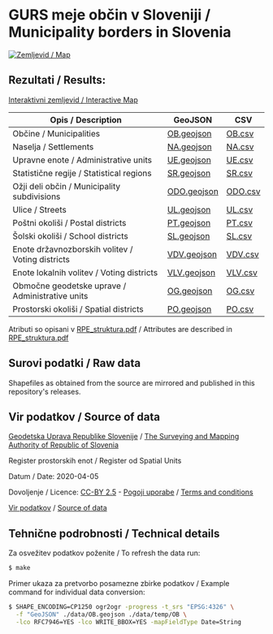 # GURS meje občin v Sloveniji / Municipality borders in Slovenia

[![Zemljevid / Map](preview.jpg)](https://umap.openstreetmap.fr/sl/map/obcine-v-sloveniji_440646)

## Rezultati / Results:

[Interaktivni zemljevid / Interactive Map](https://umap.openstreetmap.fr/sl/map/obcine-v-sloveniji_440646)

| Opis / Description                               | GeoJSON                         | CSV                     |
|--------------------------------------------------|---------------------------------|-------------------------|
| Občine / Municipalities                          | [OB.geojson](data/OB.geojson)   | [OB.csv](data/OB.csv)   |
| Naselja / Settlements                            | [NA.geojson](data/NA.geojson)   | [NA.csv](data/NA.csv)   |
| Upravne enote / Administrative units             | [UE.geojson](data/UE.geojson)   | [UE.csv](data/UE.csv)   |
| Statistične regije / Statistical regions         | [SR.geojson](data/SR.geojson)   | [SR.csv](data/SR.csv)   |
| Ožji deli občin / Municipality subdivisions      | [ODO.geojson](data/ODO.geojson) | [ODO.csv](data/ODO.csv) |
| Ulice / Streets                                  | [UL.geojson](data/UL.geojson)   | [UL.csv](data/UL.csv)   |
| Poštni okoliši / Postal districts                | [PT.geojson](data/PT.geojson)   | [PT.csv](data/PT.csv)   |
| Šolski okoliši / School districts                | [SL.geojson](data/SL.geojson)   | [SL.csv](data/SL.csv)   |
| Enote državnozborskih volitev / Voting districts | [VDV.geojson](data/VDV.geojson) | [VDV.csv](data/VDV.csv) |
| Enote lokalnih volitev / Voting districts        | [VLV.geojson](data/VLV.geojson) | [VLV.csv](data/VLV.csv) |
| Območne geodetske uprave / Administrative units  | [OG.geojson](data/OG.geojson)   | [OG.csv](data/OG.csv)   |
| Prostorski okoliši / Spatial districts           | [PO.geojson](data/PO.geojson)   | [PO.csv](data/PO.csv)   |

<!-- 
https://www.e-prostor.gov.si/fileadmin/struktura/sifrant_rpe_enot.htm 
-->

Atributi so opisani v [RPE_struktura.pdf](https://www.e-prostor.gov.si/fileadmin/struktura/RPE_struktura.pdf) / Attributes are described in [RPE_struktura.pdf](https://www.e-prostor.gov.si/fileadmin/struktura/RPE_struktura.pdf)

## Surovi podatki / Raw data

Shapefiles as obtained from the source are mirrored and published in this repository's releases.

## Vir podatkov / Source of data

[Geodetska Uprava Republike Slovenije](https://www.gov.si/drzavni-organi/organi-v-sestavi/geodetska-uprava/) / [The Surveying and Mapping Authority of Republic of Slovenia](https://www.gov.si/en/state-authorities/bodies-within-ministries/surveying-and-mapping-authority/)

Register prostorskih enot / Register od Spatial Units

Datum / Date: 2020-04-05

Dovoljenje / Licence: [CC-BY 2.5](http://creativecommons.org/licenses/by/2.5/si/legalcode) - [Pogoji uporabe](https://www.e-prostor.gov.si/fileadmin/struktura/preberi_me.pdf) / [Terms and conditions](https://www.e-prostor.gov.si/fileadmin/struktura/ANG/General_terms.pdf)

[Vir podatkov](https://egp.gu.gov.si/egp) / [Source of data](https://egp.gu.gov.si/egp/?lang=en)

## Tehnične podrobnosti / Technical details

Za osvežitev podatkov poženite / To refresh the data run:

```bash
$ make
```

Primer ukaza za pretvorbo posamezne zbirke podatkov / Example command for individual data conversion:

```bash
$ SHAPE_ENCODING=CP1250 ogr2ogr -progress -t_srs "EPSG:4326" \
  -f "GeoJSON" ./data/OB.geojson ./data/temp/OB \
  -lco RFC7946=YES -lco WRITE_BBOX=YES -mapFieldType Date=String
```
